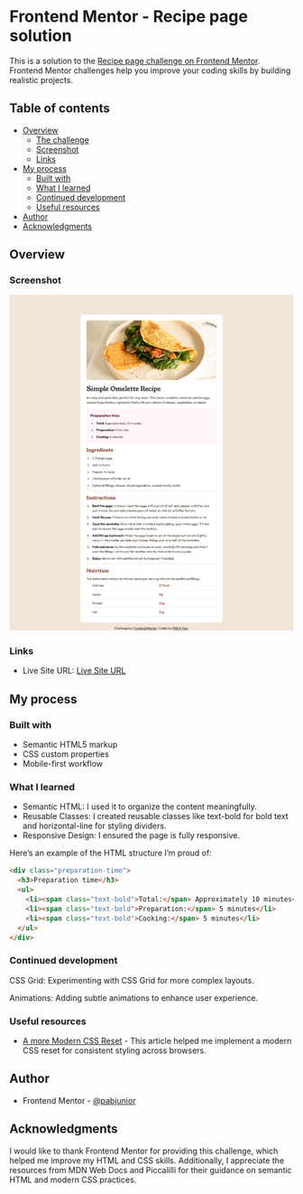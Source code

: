 # Frontend Mentor - Recipe page solution

This is a solution to the [Recipe page challenge on Frontend Mentor](https://www.frontendmentor.io/challenges/recipe-page-KiTsR8QQKm). Frontend Mentor challenges help you improve your coding skills by building realistic projects.

## Table of contents

- [Overview](#overview)
  - [The challenge](#the-challenge)
  - [Screenshot](#screenshot)
  - [Links](#links)
- [My process](#my-process)
  - [Built with](#built-with)
  - [What I learned](#what-i-learned)
  - [Continued development](#continued-development)
  - [Useful resources](#useful-resources)
- [Author](#author)
- [Acknowledgments](#acknowledgments)

## Overview

### Screenshot

![](./screenshot.png)

### Links

- Live Site URL: [Live Site URL](https://glittering-quokka-b33b67.netlify.app/)

## My process

### Built with

- Semantic HTML5 markup
- CSS custom properties
- Mobile-first workflow

### What I learned

- Semantic HTML: I used it to organize the content meaningfully.
- Reusable Classes: I created reusable classes like text-bold for bold text and horizontal-line for styling dividers.
- Responsive Design: I ensured the page is fully responsive.

Here’s an example of the HTML structure I’m proud of:

```html
<div class="preparation-time">
  <h3>Preparation time</h3>
  <ul>
    <li><span class="text-bold">Total:</span> Approximately 10 minutes</li>
    <li><span class="text-bold">Preparation:</span> 5 minutes</li>
    <li><span class="text-bold">Cooking:</span> 5 minutes</li>
  </ul>
</div>
```

### Continued development

CSS Grid: Experimenting with CSS Grid for more complex layouts.

Animations: Adding subtle animations to enhance user experience.

### Useful resources

- [A more Modern CSS Reset](https://piccalil.li/blog/a-more-modern-css-reset/) - This article helped me implement a modern CSS reset for consistent styling across browsers.

## Author

- Frontend Mentor - [@pabjunior](https://www.frontendmentor.io/profile/pabjunior)

## Acknowledgments

I would like to thank Frontend Mentor for providing this challenge, which helped me improve my HTML and CSS skills. Additionally, I appreciate the resources from MDN Web Docs and Piccalilli for their guidance on semantic HTML and modern CSS practices.

